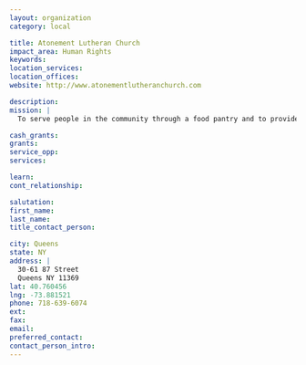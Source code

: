 ```yaml
---
layout: organization
category: local

title: Atonement Lutheran Church
impact_area: Human Rights
keywords: 
location_services: 
location_offices: 
website: http://www.atonementlutheranchurch.com

description: 
mission: |
  To serve people in the community through a food pantry and to provide immigrant workshops, clothing distribution, and job referrals to families in need.

cash_grants: 
grants: 
service_opp: 
services: 

learn: 
cont_relationship: 

salutation: 
first_name: 
last_name: 
title_contact_person: 

city: Queens
state: NY
address: |
  30-61 87 Street     
  Queens NY 11369
lat: 40.760456
lng: -73.881521
phone: 718-639-6074
ext: 
fax: 
email: 
preferred_contact: 
contact_person_intro: 
---
```

